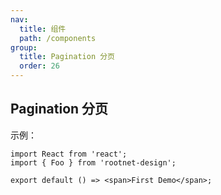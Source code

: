 ```yaml
---
nav:
  title: 组件
  path: /components
group:
  title: Pagination 分页
  order: 26
---
```


## Pagination 分页

示例：

```tsx
import React from 'react';
import { Foo } from 'rootnet-design';

export default () => <span>First Demo</span>;
```
